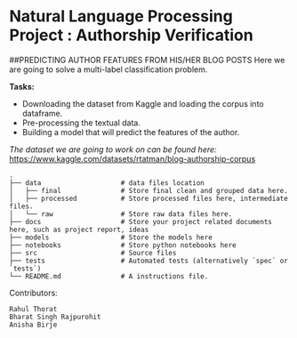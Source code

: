 # Natural Language Processing Project : Authorship Verification
##PREDICTING AUTHOR FEATURES FROM HIS/HER BLOG POSTS
Here we are going to solve a multi-label classification problem.

**Tasks:**
+ Downloading the dataset from Kaggle and loading the corpus into dataframe.
+ Pre-processing the textual data.
+ Building a model that will predict the features of the author.

_The dataset we are going to work on can be found here:_
https://www.kaggle.com/datasets/rtatman/blog-authorship-corpus

    .
    ├── data                    # data files location
    │   ├── final               # Store final clean and grouped data here.
    │   ├── processed           # Store processed files here, intermediate files.
    │   └── raw                 # Store raw data files here.
    ├── docs                    # Store your project related documents here, such as project report, ideas
    ├── models                  # Store the models here
    ├── notebooks               # Store python notebooks here
    ├── src                     # Source files
    ├── tests                   # Automated tests (alternatively `spec` or `tests`)
    └── README.md               # A instructions file.

Contributors:

	Rahul Thorat
	Bharat Singh Rajpurohit
	Anisha Birje